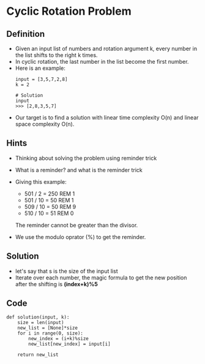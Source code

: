# Cyclic Rotation Problem

## Definition
- Given an input list of numbers and rotation argument k, every number in the list shifts to the right k times.
- In cyclic rotation, the last number in the list become the first number.
- Here is an example:
    ```
    input = [3,5,7,2,8] 
    k = 2

    # Solution
    input
    >>> [2,8,3,5,7]
    ```
- Our target is to find a solution with linear time complexity O(n) and linear space complexity O(n).


## Hints
- Thinking about solving the problem using reminder trick
- What is a reminder? and what is the reminder trick
- Giving this example:
    - 501 / 2 = 250 REM 1
    - 501 / 10 = 50 REM 1
    - 509 / 10 = 50 REM 9
    - 510 / 10 = 51 REM 0

    The reminder cannot be greater than the divisor.
- We use the modulo oprator (%) to get the reminder.


## Solution
- let's say that s is the size of the input list
- Iterate over each number, the magic formula to get the new position after the shifting is **(index+k)%5**


## Code
    def solution(input, k):
        size = len(input)
        new_list = [None]*size
        for i in range(0, size):
            new_index = (i+k)%size
            new_list[new_index] = input[i]
        
        return new_list
